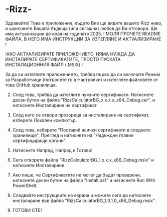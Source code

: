 # -Rizz-
Здравейте! Това е приложение, където Вие ще видите вашето Rizz ниво, и шансовете Вашата бъдеща (или сегашна) любов да Ви отговори. Ще има актуализации до края на годината 2025. ! МОЛЯ ПРОЧЕТЕ README ФАЙЛА, В НЕГО ИМА ИНСТРУКЦИИ ЗА ИЗТЕГЛЯНЕ И АКТУАЛИЗИРАНЕ !

!АКО АКТУАЛИЗИРАТЕ ПРИЛОЖЕНИЕТО, НЯМА НУЖДА ДА ИНСТАЛИРАТЕ СЕРТИФИКАТИТЕ, ПРОСТО ПУСКАТА ИНСТАЛАЦИОННИЯ ФАЙЛ (.MSIX) !

За да си изтеглите приложението, трябва първо да си включите Режим за Разработчици (потърсете го в Настройки) и изтеглете файловете от това GitHub хранилище. 

2. След това, трябва да изтеглите нужните сертификати.  Натиснете десен бутон на файла "RizzCalculatorBG_x.x.x.x_x64_Debug.cer", и натиснете Инсталиране на сертификат.

3. След като се отвори прозореца за инсталиране на сертификат, изберете Локален компютър.

4. След това, изберете "Поставяй всички сертификати в следното хранилище", Преглед и натиснете на "Надеждни главни сертифициращи органи".

5. Натиснете Напред, Напред и Готово!

6.  Сега отворете файла "RizzCalculatorBG_1.x.x.x_x86_Debug.msix" и натиснете Инсталиране.

7.  Ако пише, че Сертификатите не могат да бъдат проверени, натиснете десен бутон на файла "Install.ps1" и натиснете Run With PowerShell.

8.  Следвайте инструкциите на екрана и можете сега да натиснете инсталиране във файла "RizzCalculatorBG_1.0.1.0_x86_Debug.msix".

9.  ГОТОВИ СТЕ!
